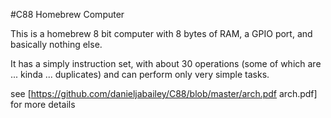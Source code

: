 #C88 Homebrew Computer

This is a homebrew 8 bit computer with 8 bytes of RAM, a GPIO port, and basically nothing else.

It has a simply instruction set, with about 30 operations (some of which are ... kinda ... duplicates) and can perform only very simple tasks.

see [https://github.com/danieljabailey/C88/blob/master/arch.pdf arch.pdf] for more details
